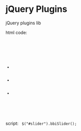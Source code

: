 jQuery Plugins
=============

jQuery plugins lib

html code:
<code>
<div id="slider">
    <ul class="slider-list">
        <li data-pc-img="http://www.hongyuehao.com/Content/Uploads/Slides/130537778460034815.jpg"><a href="http://www.hongyuehao.com"></a></li>
        <li data-pc-img="http://www.hongyuehao.com/Content/Uploads/Slides/130537778218840399.jpg"><a href="http://www.hongyuehao.com"></a></li>
        <li data-pc-img="http://www.hongyuehao.com/Content/Uploads/Slides/130541309574910048.jpg"><a href="http://www.hongyuehao.com"></a></li>
    </ul>
</div>
</code>

script:
<code>
$("#slider").bbiSlider();
</code>